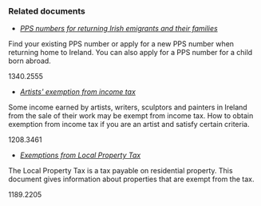 ###  Related documents

  * [ _PPS numbers for returning Irish emigrants and their families_ ](/en/returning-to-ireland/applying-for-social-welfare/pps-numbers-for-returning-irish-emigrants-and-families/)

Find your existing PPS number or apply for a new PPS number when returning
home to Ireland. You can also apply for a PPS number for a child born abroad.

1340.2555

  * [ _Artists' exemption from income tax_ ](/en/money-and-tax/tax/income-tax/artists-exemption-from-income-tax/)

Some income earned by artists, writers, sculptors and painters in Ireland from
the sale of their work may be exempt from income tax. How to obtain exemption
from income tax if you are an artist and satisfy certain criteria.

1208.3461

  * [ _Exemptions from Local Property Tax_ ](/en/money-and-tax/tax/housing-taxes-and-reliefs/local-property-tax-exemptions/)

The Local Property Tax is a tax payable on residential property. This document
gives information about properties that are exempt from the tax.

1189.2205
